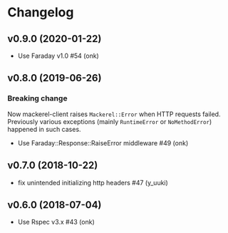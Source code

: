 # Changelog

## v0.9.0 (2020-01-22)

* Use Faraday v1.0 #54 (onk)

## v0.8.0 (2019-06-26)

### Breaking change

Now mackerel-client raises `Mackerel::Error` when HTTP requests failed.
Previously various exceptions (mainly `RuntimeError` or `NoMethodError`) happened in such cases.

* Use Faraday::Response::RaiseError middleware #49 (onk)

## v0.7.0 (2018-10-22)

* fix unintended initializing http headers #47 (y_uuki)

## v0.6.0 (2018-07-04)

* Use Rspec v3.x #43 (onk)

